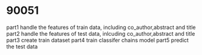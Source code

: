 # 90051
part1 handle the features of train data, including co_author,abstract and title
part2 handle the features of test data, inlcuding co_author,abstract and title
part3 create train dataset
part4 train classifer chains model
part5 predict the test data
